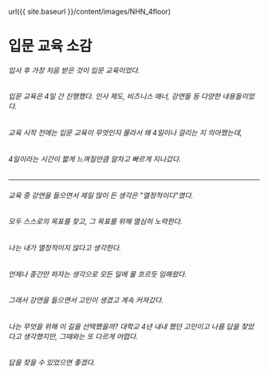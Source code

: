 
url({{ site.baseurl }}/content/images/NHN_4floor)

# 입문 교육 소감

###### 입사 후 가장 처음 받은 것이 입문 교육이었다. 
###### 입문 교육은 4일 간 진행했다. 인사 제도, 비즈니스 매너, 강연들 등 다양한 내용들이었다. 
###### 교육 시작 전에는 입문 교육이 무엇인지 몰라서 왜 4일이나 걸리는 지 의아했는데, 
###### 4일이라는 시간이 짧게 느껴질만큼 알차고 빠르게 지나갔다.

* * *

###### 교육 중 강연을 들으면서 제일 많이 든 생각은 "열정적이다"였다. 
###### 모두 스스로의 목표를 찾고, 그 목표를 위해 열심히 노력한다. 
###### 나는 내가 열정적이지 않다고 생각한다. 
###### 언제나 중간만 하자는 생각으로 모든 일에 물 흐르듯 임해왔다. 
###### 그래서 강연을 들으면서 고민이 생겼고 계속 커져갔다. 
###### 나는 무엇을 위해 이 길을 선택했을까? 대학교 4년 내내 했던 고민이고 나름 답을 찾았다고 생각했지만, 그때와는 또 다르게 어렵다. 
###### 답을 찾을 수 있었으면 좋겠다.
